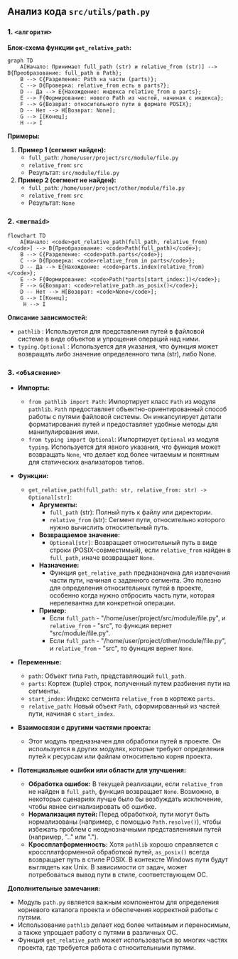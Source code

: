 ## Анализ кода `src/utils/path.py`

### 1. `<алгоритм>`

**Блок-схема функции `get_relative_path`:**

```mermaid
graph TD
    A[Начало: Принимает full_path (str) и relative_from (str)] --> B{Преобразование: full_path в Path};
    B --> C{Разделение: Path на части (parts)};
    C --> D{Проверка: relative_from есть в parts?};
    D -- Да --> E{Нахождение: индекса relative_from в parts};
    E --> F{Формирование: нового Path из частей, начиная с индекса};
    F --> G{Возврат: относительного пути в формате POSIX};
    D -- Нет --> H[Возврат: None];
    G --> I[Конец];
    H --> I
```

**Примеры:**

1.  **Пример 1 (сегмент найден):**
    *   `full_path`: `/home/user/project/src/module/file.py`
    *   `relative_from`: `src`
    *   Результат: `src/module/file.py`
2.  **Пример 2 (сегмент не найден):**
    *   `full_path`: `/home/user/project/other/module/file.py`
    *   `relative_from`: `src`
    *   Результат: `None`

### 2. `<mermaid>`

```mermaid
flowchart TD
    A[Начало: <code>get_relative_path(full_path, relative_from)</code>] --> B{Преобразование: <code>Path(full_path)</code>};
    B --> C{Разделение: <code>path.parts</code>};
    C --> D{Проверка: <code>relative_from in parts</code>};
    D -- Да --> E{Нахождение: <code>parts.index(relative_from)</code>};
    E --> F{Формирование: <code>Path(*parts[start_index:])</code>};
    F --> G{Возврат: <code>relative_path.as_posix()</code>};
    D -- Нет --> H[Возврат: <code>None</code>];
    G --> I[Конец];
     H --> I
```

**Описание зависимостей:**
*   `pathlib` : Используется для представления путей в файловой системе в виде объектов и упрощения операций над ними.
*    `typing.Optional` : Используется для указания, что функция может возвращать либо значение определенного типа (str), либо None.

### 3. `<объяснение>`

*   **Импорты:**
    *   `from pathlib import Path`: Импортирует класс `Path` из модуля `pathlib`. `Path` предоставляет объектно-ориентированный способ работы с путями файловой системы. Он инкапсулирует детали форматирования путей и предоставляет удобные методы для манипулирования ими.
    *   `from typing import Optional`: Импортирует `Optional` из модуля `typing`. Используется для явного указания, что функция может возвращать `None`, что делает код более читаемым и понятным для статических анализаторов типов.

*   **Функции:**
    *   `get_relative_path(full_path: str, relative_from: str) -> Optional[str]`:
        *   **Аргументы:**
            *   `full_path` (str): Полный путь к файлу или директории.
            *   `relative_from` (str): Сегмент пути, относительно которого нужно вычислить относительный путь.
        *   **Возвращаемое значение:**
            *   `Optional[str]`: Возвращает относительный путь в виде строки (POSIX-совместимый), если `relative_from` найден в `full_path`, иначе возвращает `None`.
        *   **Назначение:**
            *   Функция `get_relative_path` предназначена для извлечения части пути, начиная с заданного сегмента. Это полезно для определения относительных путей в проекте, особенно когда нужно отбросить часть пути, которая нерелевантна для конкретной операции.
        *   **Пример:**
            *   Если `full_path` - "/home/user/project/src/module/file.py", и `relative_from` - "src", то функция вернет "src/module/file.py".
            *    Если `full_path` - "/home/user/project/other/module/file.py", и `relative_from` - "src", то функция вернет `None`.

*   **Переменные:**
    *   `path`: Объект типа `Path`, представляющий `full_path`.
    *   `parts`: Кортеж (tuple) строк, полученный путем разбиения пути на сегменты.
    *   `start_index`: Индекс сегмента `relative_from` в кортеже `parts`.
    *    `relative_path`: Новый объект `Path`, сформированный из частей пути, начиная с `start_index`.
*   **Взаимосвязи с другими частями проекта:**
    *   Этот модуль предназначен для обработки путей в проекте. Он используется в других модулях, которые требуют определения путей к ресурсам или файлам относительно корня проекта.

*   **Потенциальные ошибки или области для улучшения:**
    *   **Обработка ошибок:** В текущей реализации, если `relative_from` не найден в `full_path`, функция возвращает `None`. Возможно, в некоторых сценариях лучше было бы возбуждать исключение, чтобы явнее сигнализировать об ошибке.
    *   **Нормализация путей:** Перед обработкой, пути могут быть нормализованы (например, с помощью `Path.resolve()`), чтобы избежать проблем с неоднозначными представлениями путей (например, ".." или ".").
    *   **Кроссплатформенность:** Хотя `pathlib` хорошо справляется с кроссплатформенной обработкой путей, `as_posix()` всегда возвращает путь в стиле POSIX. В контексте Windows пути будут выглядеть как Unix. В зависимости от задач, может потребоваться вывод пути в стиле, соответствующем ОС.

**Дополнительные замечания:**

*   Модуль `path.py` является важным компонентом для определения корневого каталога проекта и обеспечения корректной работы с путями.
*   Использование `pathlib` делает код более читаемым и переносимым, а также упрощает работу с путями в различных ОС.
*   Функция `get_relative_path` может использоваться во многих частях проекта, где требуется работа с относительными путями.